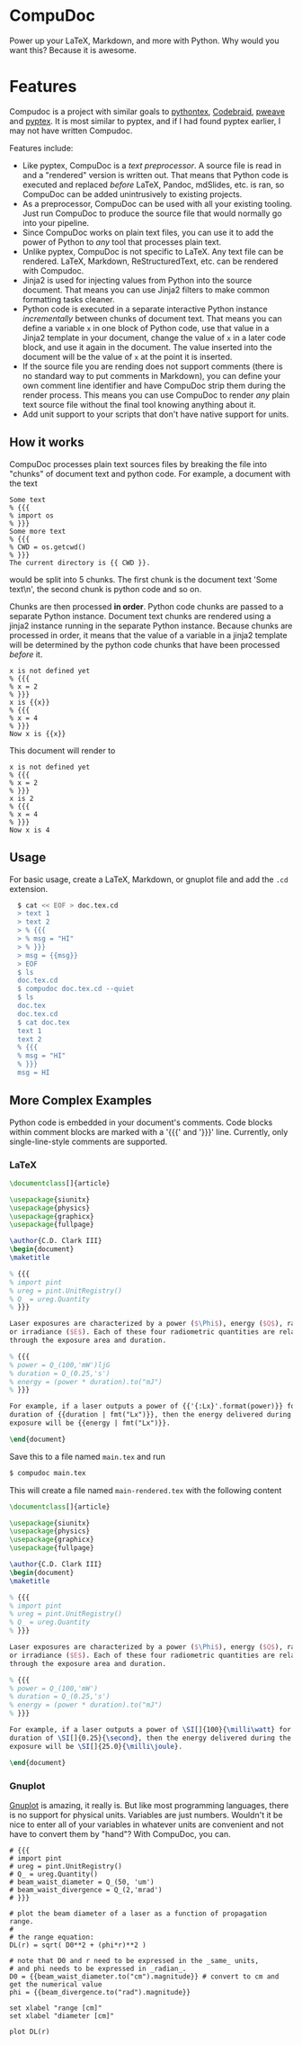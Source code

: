 # CompuDoc

Power up your LaTeX, Markdown, and more with Python. Why would you want this? Because it is awesome.



# Features

Compudoc is a project with similar goals to [pythontex](https://github.com/gpoore/pythontex), [Codebraid](https://codebraid.org/),
[pweave](https://mpastell.com/pweave/) and [pyptex](https://pypi.org/project/pyptex/). It is most similar to
pyptex, and if I had found pyptex earlier, I may not have written Compudoc.

Features include:

- Like pyptex, CompuDoc is a *text preprocessor*. A source file is read in and a "rendered" version is written out.
  That means that Python code is executed and replaced *before* LaTeX, Pandoc, mdSlides, etc. is ran, so CompuDoc can be
  added unintrusively to existing projects.
- As a preprocessor, CompuDoc can be used with all your existing tooling. Just run CompuDoc to produce the source file that would normally go into your pipeline.
- Since CompuDoc works on plain text files, you can use it to add the power of Python to *any* tool that processes plain text.
- Unlike pyptex, CompuDoc is not specific to LaTeX. Any text file can be rendered. LaTeX, Markdown, ReStructuredText, etc. can be rendered with Compudoc.
- Jinja2 is used for injecting values from Python into the source document. That means you can use Jinja2 filters to make common formatting tasks cleaner.
- Python code is executed in a separate interactive Python instance _incrementally_ between chunks of document text. That means you can define a variable `x` in
  one block of Python code, use that value in a Jinja2 template in your document, change the value of `x` in a later code block, and use it again in the document.
  The value inserted into the document will be the value of `x` at the point it is inserted.
- If the source file you are rending does not support comments (there is no standard way to put comments in Markdown), you can define your own comment line
  identifier and have CompuDoc strip them during the render process. This means you can use CompuDoc to render *any* plain text source file without the
  final tool knowing anything about it.
- Add unit support to your scripts that don't have native support for units.

## How it works

CompuDoc processes plain text sources files by breaking the file into "chunks" of document text and python code. For example,
a document with the text

```
Some text
% {{{
% import os
% }}}
Some more text
% {{{
% CWD = os.getcwd()
% }}}
The current directory is {{ CWD }}.

```
would be split into 5 chunks. The first chunk is the document text 'Some text\n', the second chunk is python code and so on.

Chunks are then processed **in order**. Python code chunks are passed to a separate Python instance. Document text chunks are
rendered using a jinja2 instance running in the separate Python instance. Because chunks are processed in order, it means that
the value of a variable in a jinja2 template will be determined by the python code chunks that have been processed *before* it.

```
x is not defined yet
% {{{
% x = 2
% }}}
x is {{x}}
% {{{
% x = 4
% }}}
Now x is {{x}}
```

This document will render to
```
x is not defined yet
% {{{
% x = 2
% }}}
x is 2
% {{{
% x = 4
% }}}
Now x is 4
```


## Usage

For basic usage, create a LaTeX, Markdown, or gnuplot file and add the `.cd` extension.

```bash
  $ cat << EOF > doc.tex.cd
  > text 1
  > text 2
  > % {{{
  > % msg = "HI"
  > % }}}
  > msg = {{msg}}
  > EOF
  $ ls
  doc.tex.cd
  $ compudoc doc.tex.cd --quiet
  $ ls
  doc.tex
  doc.tex.cd
  $ cat doc.tex
  text 1
  text 2
  % {{{
  % msg = "HI"
  % }}}
  msg = HI

```


## More Complex Examples

Python code is embedded in your document's comments. Code blocks within comment blocks
are marked with a '{{{' and '}}}' line. Currently, only single-line-style comments are supported.

### LaTeX

```latex
\documentclass[]{article}

\usepackage{siunitx}
\usepackage{physics}
\usepackage{graphicx}
\usepackage{fullpage}

\author{C.D. Clark III}
\begin{document}
\maketitle

% {{{
% import pint
% ureg = pint.UnitRegistry()
% Q_ = ureg.Quantity
% }}}

Laser exposures are characterized by a power ($\Phi$), energy ($Q$), radiant exposure ($H$),
or irradiance ($E$). Each of these four radiometric quantities are related to each other
through the exposure area and duration.

% {{{
% power = Q_(100,'mW')ljG
% duration = Q_(0.25,'s')
% energy = (power * duration).to("mJ")
% }}}

For example, if a laser outputs a power of {{'{:Lx}'.format(power)}} for a
duration of {{duration | fmt("Lx")}}, then the energy delivered during the
exposure will be {{energy | fmt("Lx")}}.

\end{document}
```
Save this to a file named `main.tex` and run
```bash
$ compudoc main.tex
```
This will create a file named `main-rendered.tex` with the following content

```latex
\documentclass[]{article}

\usepackage{siunitx}
\usepackage{physics}
\usepackage{graphicx}
\usepackage{fullpage}

\author{C.D. Clark III}
\begin{document}
\maketitle

% {{{
% import pint
% ureg = pint.UnitRegistry()
% Q_ = ureg.Quantity
% }}}

Laser exposures are characterized by a power ($\Phi$), energy ($Q$), radiant exposure ($H$),
or irradiance ($E$). Each of these four radiometric quantities are related to each other
through the exposure area and duration.

% {{{
% power = Q_(100,'mW')
% duration = Q_(0.25,'s')
% energy = (power * duration).to("mJ")
% }}}

For example, if a laser outputs a power of \SI[]{100}{\milli\watt} for a
duration of \SI[]{0.25}{\second}, then the energy delivered during the
exposure will be \SI[]{25.0}{\milli\joule}.

\end{document}

```

### Gnuplot

[Gnuplot](http://www.gnuplot.info/) is amazing, it really is. But like most programming languages, there is no support for physical units. Variables
are just numbers. Wouldn't it be nice to enter all of your variables in whatever units are convenient and not have to convert them by "hand"?
With CompuDoc, you can.

```gnuplot
# {{{
# import pint
# ureg = pint.UnitRegistry()
# Q_ = ureg.Quantity()
# beam_waist_diameter = Q_(50, 'um')
# beam_waist_divergence = Q_(2,'mrad')
# }}}

# plot the beam diameter of a laser as a function of propagation range.
#
# the range equation:
DL(r) = sqrt( D0**2 + (phi*r)**2 )

# note that D0 and r need to be expressed in the _same_ units,
# and phi needs to be expressed in _radian_.
D0 = {{beam_waist_diameter.to("cm").magnitude}} # convert to cm and get the numerical value
phi = {{beam_divergence.to("rad").magnitude}}

set xlabel "range [cm]"
set xlabel "diameter [cm]"

plot DL(r)
```

